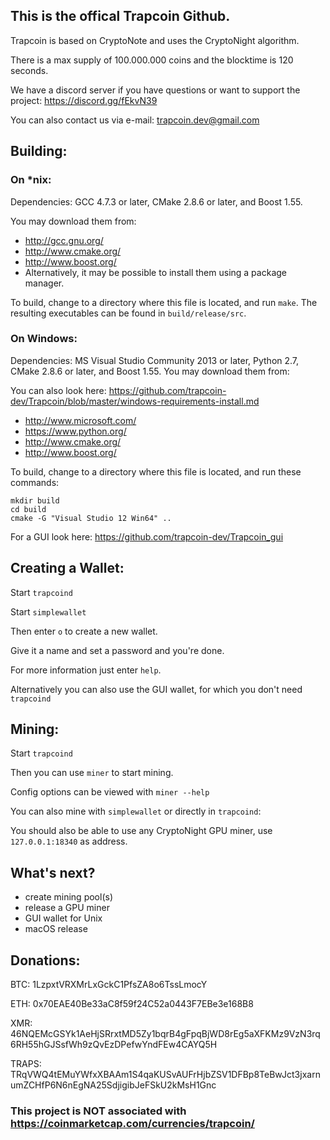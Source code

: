 ## This is the offical Trapcoin Github.

Trapcoin is based on CryptoNote and uses the CryptoNight algorithm.

There is a max supply of 100.000.000 coins and the blocktime is 120 seconds.

We have a discord server if you have questions or want to support the project:
https://discord.gg/fEkvN39

You can also contact us via e-mail: trapcoin.dev@gmail.com

## Building:

### On *nix:

Dependencies: GCC 4.7.3 or later, CMake 2.8.6 or later, and Boost 1.55.

You may download them from:

* http://gcc.gnu.org/
* http://www.cmake.org/
* http://www.boost.org/
* Alternatively, it may be possible to install them using a package manager.

To build, change to a directory where this file is located, and run `make`. The resulting executables can be found in `build/release/src`.

### On Windows:
Dependencies: MS Visual Studio Community 2013 or later, Python 2.7, CMake 2.8.6 or later, and Boost 1.55. You may download them from:

You can also look here: https://github.com/trapcoin-dev/Trapcoin/blob/master/windows-requirements-install.md

* http://www.microsoft.com/
* https://www.python.org/
* http://www.cmake.org/
* http://www.boost.org/

To build, change to a directory where this file is located, and run these commands: 
```
mkdir build
cd build
cmake -G "Visual Studio 12 Win64" ..
```

For a GUI look here: https://github.com/trapcoin-dev/Trapcoin_gui

## Creating a Wallet:

Start ```trapcoind```

Start ```simplewallet```

Then enter ```o``` to create a new wallet.

Give it a name and set a password and you're done.

For more information just enter ```help```.

Alternatively you can also use the GUI wallet, for which you don't need ```trapcoind```

## Mining:

Start ```trapcoind```

Then you can use ```miner``` to start mining.

Config options can be viewed with ```miner --help```

You can also mine with ```simplewallet``` or directly in ```trapcoind```:

You should also be able to use any CryptoNight GPU miner, use ```127.0.0.1:18340``` as address.

## What's next?

* create mining pool(s)
* release a GPU miner
* GUI wallet for Unix
* macOS release

## Donations:

BTC: 1LzpxtVRXMrLxGckC1PfsZA8o6TssLmocY

ETH: 0x70EAE40Be33aC8f59f24C52a0443F7EBe3e168B8

XMR: 46NQEMcGSYk1AeHjSRrxtMD5Zy1bqrB4gFpqBjWD8rEg5aXFKMz9VzN3rq6RH55hGJSsfWh9zQvEzDPefwYndFEw4CAYQ5H

TRAPS: TRqVWQ4tEMuYWfxXBAAm1S4qaKUSvAUFrHjbZSV1DFBp8TeBwJct3jxarnumZCHfP6N6nEgNA25SdjigibJeFSkU2kMsH1Gnc


### This project is NOT associated with https://coinmarketcap.com/currencies/trapcoin/
